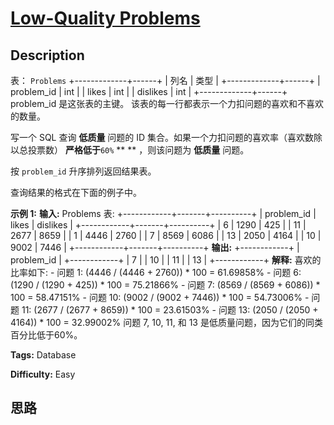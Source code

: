 # [Low-Quality Problems][title]

## Description

表： `Problems`
            +-------------+------+    | 列名         | 类型 |    +-------------+------+    | problem_id  | int  |    | likes       | int  |    | dislikes    | int  |    +-------------+------+    problem_id 是这张表的主键。    该表的每一行都表示一个力扣问题的喜欢和不喜欢的数量。    

写一个 SQL 查询 **低质量** 问题的 ID 集合。如果一个力扣问题的喜欢率（喜欢数除以总投票数） **严格低于**`60%` ** **
，则该问题为 **低质量** 问题。

按 `problem_id` 升序排列返回结果表。

查询结果的格式在下面的例子中。



**示例  1:**
            **输入:**     Problems 表:    +------------+-------+----------+    | problem_id | likes | dislikes |    +------------+-------+----------+    | 6          | 1290  | 425      |    | 11         | 2677  | 8659     |    | 1          | 4446  | 2760     |    | 7          | 8569  | 6086     |    | 13         | 2050  | 4164     |    | 10         | 9002  | 7446     |    +------------+-------+----------+    **输出:**     +------------+    | problem_id |    +------------+    | 7          |    | 10         |    | 11         |    | 13         |    +------------+    **解释:** 喜欢的比率如下:    - 问题 1: (4446 / (4446 + 2760)) * 100 = 61.69858%    - 问题 6: (1290 / (1290 + 425)) * 100 = 75.21866%    - 问题 7: (8569 / (8569 + 6086)) * 100 = 58.47151%    - 问题 10: (9002 / (9002 + 7446)) * 100 = 54.73006%    - 问题 11: (2677 / (2677 + 8659)) * 100 = 23.61503%    - 问题 13: (2050 / (2050 + 4164)) * 100 = 32.99002%    问题 7, 10, 11, 和 13 是低质量问题，因为它们的同类百分比低于60%。


**Tags:** Database

**Difficulty:** Easy

## 思路

[title]: https://leetcode-cn.com/problems/low-quality-problems
